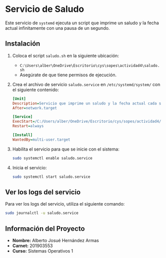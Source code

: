 # Servicio de Saludo

Este servicio de `systemd` ejecuta un script que imprime un saludo y la fecha actual infinitamente con una pausa de un segundo.

## Instalación

1. Coloca el script `saludo.sh` en la siguiente ubicación:
   - `C:\Users\alber\OneDrive\Escritorio\cys\sopes\actividad4\saludo.sh`
   - Asegúrate de que tiene permisos de ejecución.

2. Crea el archivo de servicio `saludo.service` en `/etc/systemd/system/` con el siguiente contenido:

    ```ini
    [Unit]
    Description=Servicio que imprime un saludo y la fecha actual cada segundo
    After=network.target

    [Service]
    ExecStart=/C:/Users/alber/OneDrive/Escritorio/cys/sopes/actividad4/saludo.sh
    Restart=always

    [Install]
    WantedBy=multi-user.target
    ```

3. Habilita el servicio para que se inicie con el sistema:

    ```bash
    sudo systemctl enable saludo.service
    ```

4. Inicia el servicio:

    ```bash
    sudo systemctl start saludo.service
    ```

## Ver los logs del servicio

Para ver los logs del servicio, utiliza el siguiente comando:

```bash
sudo journalctl -u saludo.service
```

## Información del Proyecto

- **Nombre:** Alberto Josué Hernández Armas
- **Carnet:** 201903553
- **Curso:** Sistemas Operativos 1
